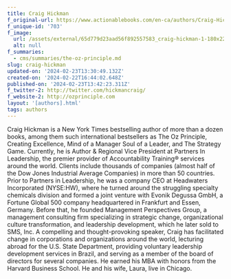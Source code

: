 ```yaml
---
title: Craig Hickman
f_original-url: https://www.actionablebooks.com/en-ca/authors/Craig-Hickman/
f_unique-id: '703'
f_image:
  url: /assets/external/65d779d23aad56f892557583_craig-hickman-1-180x220.jpeg
  alt: null
f_summaries:
  - cms/summaries/the-oz-principle.md
slug: craig-hickman
updated-on: '2024-02-23T13:30:49.132Z'
created-on: '2024-02-22T16:44:02.648Z'
published-on: '2024-02-23T13:42:23.311Z'
f_twitter-2: http://twitter.com/hickmancraig/
f_website-2: http://ozprinciple.com
layout: '[authors].html'
tags: authors
---
```


Craig Hickman is a New York Times bestselling author of more than a dozen books, among them such international bestsellers as The Oz Principle, Creating Excellence, Mind of a Manager Soul of a Leader, and The Strategy Game. Currently, he is Author & Regional Vice President at Partners In Leadership, the premier provider of Accountability Training® services around the world. Clients include thousands of companies (almost half of the Dow Jones Industrial Average Companies) in more than 50 countries. Prior to Partners in Leadership, he was a company CEO at Headwaters Incorporated (NYSE:HW), where he turned around the struggling specialty chemicals division and formed a joint venture with Evonik Degussa GmbH, a Fortune Global 500 company headquartered in Frankfurt and Essen, Germany. Before that, he founded Management Perspectives Group, a management consulting firm specializing in strategic change, organizational culture transformation, and leadership development, which he later sold to SMS, Inc. A compelling and thought-provoking speaker, Craig has facilitated change in corporations and organizations around the world, lecturing abroad for the U.S. State Department, providing voluntary leadership development services in Brazil, and serving as a member of the board of directors for several companies. He earned his MBA with honors from the Harvard Business School. He and his wife, Laura, live in Chicago.
